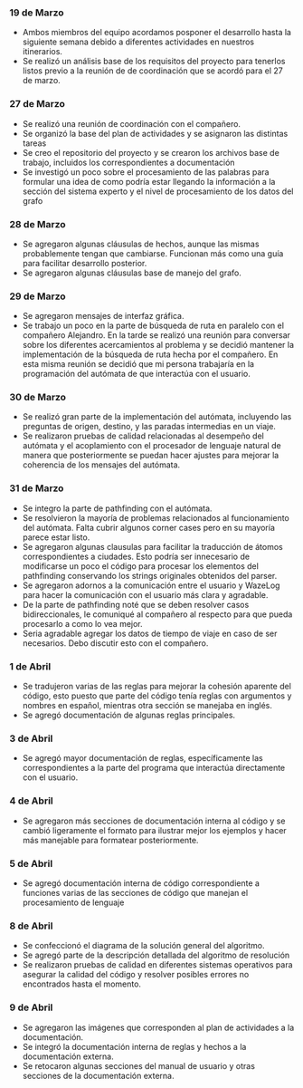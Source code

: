 ### 19 de Marzo

- Ambos miembros del equipo acordamos posponer el desarrollo hasta la siguiente semana debido a diferentes actividades en nuestros itinerarios.
- Se realizó un análisis base de los requisitos del proyecto para tenerlos listos previo a la reunión de  de coordinación que se acordó para el 27 de marzo.

### 27 de Marzo

- Se realizó una reunión de coordinación con el compañero.
- Se organizó la base del plan de actividades y se asignaron las distintas tareas
- Se creo el repositorio del proyecto y se crearon los archivos base de trabajo, incluidos los correspondientes a documentación
- Se investigó un poco sobre el procesamiento de las palabras para formular una idea de como podría estar llegando la información a la sección del sistema experto y el nivel de procesamiento de los datos del grafo

### 28 de Marzo

- Se agregaron algunas cláusulas de hechos, aunque las mismas probablemente tengan que cambiarse. Funcionan más como una guía para facilitar desarrollo posterior.
- Se agregaron algunas cláusulas base de manejo del grafo.
  
### 29 de Marzo

- Se agregaron mensajes de interfaz gráfica.
- Se trabajo un poco en la parte de búsqueda de ruta en paralelo con el compañero Alejandro. En la tarde se realizó una reunión para conversar sobre los diferentes acercamientos al problema y se decidió mantener la implementación de la búsqueda de ruta hecha por el compañero. En esta misma reunión se decidió que mi persona trabajaría en la programación del autómata de que interactúa con el usuario.

### 30 de Marzo

- Se realizó gran parte de la implementación del autómata, incluyendo las preguntas de origen, destino, y las paradas intermedias en un viaje. 
- Se realizaron pruebas de calidad relacionadas al desempeño del autómata y el acoplamiento con el procesador de lenguaje natural de manera que posteriormente se puedan hacer ajustes para mejorar la coherencia de los mensajes del autómata.

### 31 de Marzo

- Se integro la parte de pathfinding con el autómata. 
- Se resolvieron la mayoría de problemas relacionados al funcionamiento del autómata. Falta cubrir algunos corner cases pero en su mayoría parece estar listo.
- Se agregaron algunas clausulas para facilitar la traducción de átomos correspondientes a ciudades. Esto podría ser innecesario de modificarse un poco el código para procesar los elementos del pathfinding conservando los strings originales obtenidos del parser. 
- Se agregaron adornos a la comunicación entre el usuario y WazeLog para hacer la comunicación con el usuario más clara y agradable.
- De la parte de pathfinding noté que se deben resolver casos bidireccionales, le comuniqué al compañero al respecto para que pueda procesarlo a como lo vea mejor. 
- Seria agradable agregar los datos de tiempo de viaje en caso de ser necesarios. Debo discutir esto con el compañero.

### 1 de Abril

- Se tradujeron varias de las reglas para mejorar la cohesión aparente del código, esto puesto que parte del código tenía reglas con argumentos y nombres en español, mientras otra sección se manejaba en inglés.
- Se agregó documentación de algunas reglas principales.

### 3 de Abril

- Se agregó mayor documentación de reglas, específicamente las correspondientes a la parte del programa que interactúa directamente con el usuario.

### 4 de Abril

- Se agregaron más secciones de documentación interna al código y se cambió ligeramente el formato para ilustrar mejor los ejemplos y hacer más manejable para formatear posteriormente.

### 5 de Abril

- Se agregó documentación interna de código correspondiente a funciones varias de las secciones de código que manejan el procesamiento de lenguaje

### 8 de Abril

- Se confeccionó el diagrama de la solución general del algoritmo.
- Se agregó parte de la descripción detallada del algoritmo de resolución
- Se realizaron pruebas de calidad en diferentes sistemas operativos para asegurar la calidad del código y resolver posibles errores no encontrados hasta el momento.


### 9 de Abril

- Se agregaron las imágenes que corresponden al plan de actividades a la documentación.
- Se integró la documentación interna de reglas y hechos a la documentación externa.
- Se retocaron algunas secciones del manual de usuario y otras secciones de la documentación externa.